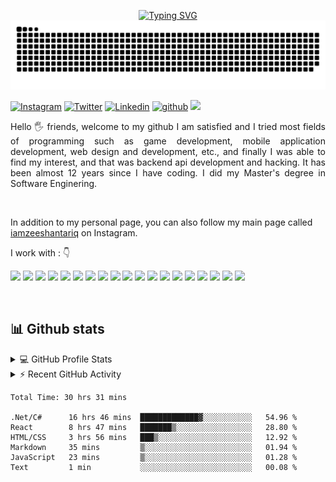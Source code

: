 <div align="center"> 
  
[![Typing SVG](https://readme-typing-svg.herokuapp.com?lines=Hi+there!+I'm+Zeeshan+Tariq)](https://git.io/typing-svg)
<img src="https://raw.githubusercontent.com/Platane/snk/output/github-contribution-grid-snake.svg" />
  
 </div>

<div align="left">

[![Instagram](https://img.shields.io/badge/zeeshantariq-%23E4405F.svg?style=for-the-badge&logo=Instagram&logoColor=white)](https://www.instagram.com/iamzeeshantariq/)
[![Twitter](https://img.shields.io/badge/zeeshantariq-%231DA1F2.svg?style=for-the-badge&logo=Twitter&logoColor=white)](https://www.twitter.com/rzashakeri/)
[![Linkedin](https://img.shields.io/badge/zeeshantariq-%231DA1F2.svg?style=for-the-badge&logo=Linkedin&logoColor=white)](https://www.linkedin.com/in/muhammad-zeeshan-tariq-b7a80739//)
[![github](https://img.shields.io/badge/zeeshantariq-12100E.svg?style=for-the-badge&logo=github&logoColor=white)](https://github.com/zeeshan-tariq/)
![](https://komarev.com/ghpvc/?username=zeeshan-tariq&label=PROFILE+VIEWS&style=for-the-badge&color=brightgreen)

 
</div>  
<p align="justify"> 
Hello 🖐️ friends, welcome to my github
I am satisfied and I tried most fields of programming such as game development, mobile application development, web design and development, etc., and finally I was able to find my interest, and that was backend api development and hacking. It has been almost 12 years since I have coding. I did my Master's degree in Software Enginering.
  
&nbsp;

In addition to my personal page, you can also follow my main page called <a href="https://www.instagram.com/iamzeeshantariq/">iamzeeshantariq</a> on Instagram.
</p>


<p align="left">
I work with :  👇

 <img src="https://img.shields.io/badge/.NET-5C2D91?style=for-the-badge&logo=.net&logoColor=white"/>  <img src="https://img.shields.io/badge/C%23-239120?style=for-the-badge&logo=c-sharp&logoColor=white"/>  <img src="https://img.shields.io/badge/Python-3776AB?style=for-the-badge&logo=python&logoColor=white"/> <img src="https://img.shields.io/badge/React-20232A?style=for-the-badge&logo=react&logoColor=61DAFB" />  <img src="https://img.shields.io/badge/JavaScript-F7DF1E?style=for-the-badge&logo=javascript&logoColor=white"/> <img src="https://img.shields.io/badge/C%2B%2B-00599C?style=for-the-badge&logo=c%2B%2B&logoColor=white"/>   <img src="https://img.shields.io/badge/Django-092E20?style=for-the-badge&logo=django&logoColor=white"/> <img src="https://img.shields.io/badge/HTML-239120?style=for-the-badge&logo=html5&logoColor=white"/>  <img src="https://img.shields.io/badge/CSS-239120?&style=for-the-badge&logo=css3&logoColor=white"/>  <img src="https://img.shields.io/badge/Jenkins-D24939?style=for-the-badge&logo=Jenkins&logoColor=white" /> <img src="https://img.shields.io/badge/Amazon_AWS-FF9900?style=for-the-badge&logo=amazonaws&logoColor=white" /> <img src="https://img.shields.io/badge/Microsoft_Azure-0089D6?style=for-the-badge&logo=microsoft-azure&logoColor=white" /> 
  <img src="https://img.shields.io/badge/MongoDB-4EA94B?style=for-the-badge&logo=mongodb&logoColor=white" />  <img src="https://img.shields.io/badge/TeamCity-000000?style=for-the-badge&logo=TeamCity&logoColor=white" />  <img src="https://img.shields.io/badge/Angular-DD0031?style=for-the-badge&logo=angular&logoColor=white" />  <img src="https://img.shields.io/badge/Microsoft_SQL_Server-CC2927?style=for-the-badge&logo=microsoft-sql-server&logoColor=white" />  <img src="https://img.shields.io/badge/Oracle-F80000?style=for-the-badge&logo=oracle&logoColor=black" />   <img src="https://img.shields.io/badge/circleci-343434?style=for-the-badge&logo=circleci&logoColor=white" />  <img src="https://img.shields.io/badge/Azure_Functions-0062AD?style=for-the-badge&logo=azure-functions&logoColor=white" /> 
  
  
</p>

&nbsp;
&nbsp;
## 📊 Github stats

<details> 
  <summary>💻 GitHub Profile Stats</summary>
  <br/>
    <a href="https://github.com/zeeshan-tariq/github-readme-stats"><img alt="zeeshan's Github Stats" src="https://github-readme-stats.vercel.app/api/?username=zeeshan-tariq&show_icons=true&count_private=true&theme=default&hide_border=true&bg_color=fff&title_color=00E676&icon_color=00E676" height="192px"/></a>
  <a href="https://github.com/zeeshan-tariq/github-readme-stats"><img alt="zeeshan's Top Languages" src="https://github-readme-stats.vercel.app/api/top-langs/?username=zeeshan-tariq&langs_count=8&layout=compact&theme=default&hide_border=true&bg_color=fff&title_color=000&icon_color=000&hide=Jupyter%20Notebook" height="192px"/></a>
  <br/>
</details>

<details>
  <summary>⚡ Recent GitHub Activity</summary>
  <br/>
<a href="https://github.com/zeeshan-tariq/github-readme-activity-graph"><img alt="Zeeshan's Activity Graph" src="https://activity-graph.herokuapp.com/graph/?username=zeeshan-tariq&bg_color=fff&color=000&line=00E676&point=000&hide_border=true" /></a>
</details>


<!--START_SECTION:waka-->

```text
Total Time: 30 hrs 31 mins

.Net/C#      16 hrs 46 mins  █████████████▓░░░░░░░░░░░   54.96 %
React        8 hrs 47 mins   ███████▒░░░░░░░░░░░░░░░░░   28.80 %
HTML/CSS     3 hrs 56 mins   ███▒░░░░░░░░░░░░░░░░░░░░░   12.92 %
Markdown     35 mins         ▒░░░░░░░░░░░░░░░░░░░░░░░░   01.94 %
JavaScript   23 mins         ▒░░░░░░░░░░░░░░░░░░░░░░░░   01.28 %
Text         1 min           ░░░░░░░░░░░░░░░░░░░░░░░░░   00.08 %
```

<!--END_SECTION:waka-->
